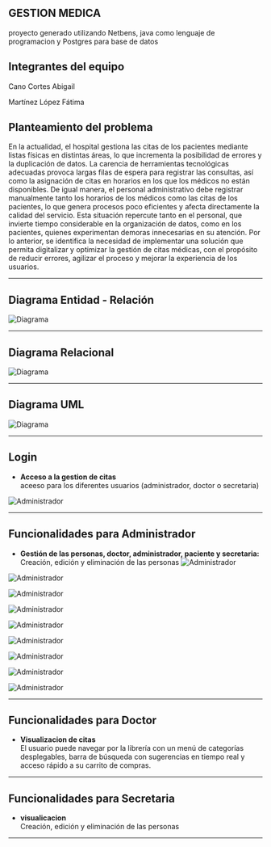 ## GESTION MEDICA

proyecto generado utilizando Netbens, java como lenguaje de programacion y Postgres para base de datos


## Integrantes del equipo

Cano Cortes Abigail

Martínez López Fátima



## Planteamiento del problema

En la actualidad, el hospital gestiona las citas de los pacientes mediante listas físicas en distintas áreas, lo que incrementa la posibilidad de errores y la duplicación de datos. La carencia de herramientas tecnológicas adecuadas provoca largas filas de espera para registrar las consultas, así como la asignación de citas en horarios en los que los médicos no están disponibles.
De igual manera, el personal administrativo debe registrar manualmente tanto los horarios de los médicos como las citas de los pacientes, lo que genera procesos poco eficientes y afecta directamente la calidad del servicio. Esta situación repercute tanto en el personal, que invierte tiempo considerable en la organización de datos, como en los pacientes, quienes experimentan demoras innecesarias en su atención.
Por lo anterior, se identifica la necesidad de implementar una solución que permita digitalizar y optimizar la gestión de citas médicas, con el propósito de reducir errores, agilizar el proceso y mejorar la experiencia de los usuarios.


---

## Diagrama Entidad - Relación

![Diagrama](capturascitas/relacion.png)


---

## Diagrama Relacional

![Diagrama](capturascitas/relacional.png)

---

## Diagrama UML


![Diagrama](capturascitas/uml.png)



---

## Login

- **Acceso a la gestion de citas**  
  aceeso para los diferentes usuarios (administrador, doctor o secretaria)

![Administrador](capturascitas/login.png)
  
---


## Funcionalidades para Administrador

- **Gestión de las personas, doctor, administrador, paciente y secretaria:**  
  Creación, edición y eliminación de las personas
![Administrador](capturascitas/adminl.png)

![Administrador](capturascitas/admin2.png)

![Administrador](capturascitas/admin3.png)

![Administrador](capturascitas/admin4.png)

![Administrador](capturascitas/admin5.png)

![Administrador](capturascitas/admin6.png)

![Administrador](capturascitas/admin7.png)

![Administrador](capturascitas/admin8.png)

![Administrador](capturascitas/admin9.png)


---

## Funcionalidades para  Doctor

- **Visualizacion de citas**  
  El usuario puede navegar por la librería con un menú de categorías desplegables, barra de búsqueda con sugerencias en tiempo real y acceso rápido a su carrito de compras.

---

## Funcionalidades para Secretaria

- **visualicacion**  
  Creación, edición y eliminación de las personas


---
